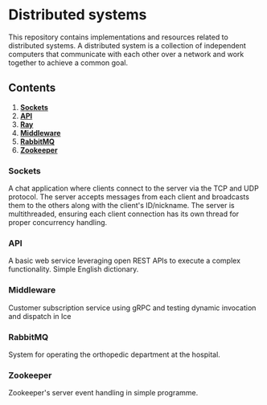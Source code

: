 # Distributed systems

This repository contains implementations and resources related to distributed systems. A distributed system is a collection of independent computers that communicate with each other over a network and work together to achieve a common goal.

## Contents

1. **[Sockets](#Sockets)**
2. **[API](#API)**
3. **[Ray](#Ray)**
4. **[Middleware](#Middleware)**
5. **[RabbitMQ](#RabbitMQ)**
6. **[Zookeeper](#Zookeeper)**

### Sockets

A chat application where clients connect to the server via the TCP and UDP protocol. The server accepts messages from each client and broadcasts them to the others along with the client's ID/nickname. The server is multithreaded, ensuring each client connection has its own thread for proper concurrency handling.

### API

A basic web service leveraging open REST APIs to execute a complex functionality. Simple English dictionary.


### Middleware

Customer subscription service using gRPC and testing dynamic invocation and dispatch in Ice

### RabbitMQ

System for operating the orthopedic department at the hospital.

### Zookeeper

Zookeeper's server event handling in simple programme.

